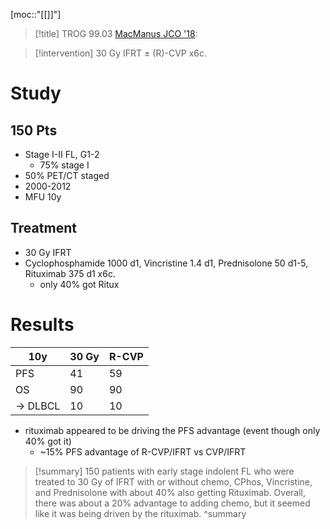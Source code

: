 [moc::"[[]]"]
>[!title]
> TROG 99.03 [MacManus JCO '18](https://www.ncbi.nlm.nih.gov/pubmed/29975623):

>[!intervention]
> 30 Gy IFRT ± (R)-CVP x6c.

# Study
## 150 Pts
- Stage I-II FL, G1-2
	- 75% stage I
- 50% PET/CT staged
- 2000-2012
- MFU 10y

## Treatment
- 30 Gy IFRT
- Cyclophosphamide 1000 d1, Vincristine 1.4 d1, Prednisolone 50 d1-5, Rituximab 375 d1 x6c.
	- only 40% got Ritux

# Results

| 10y     | 30 Gy | R-CVP |
| ------- | ----- | ----- |
| PFS     | 41    | 59    |
| OS      | 90    | 90    |
| → DLBCL | 10    | 10     |

- rituximab appeared to be driving the PFS advantage (event though only 40% got it) 
	- ~15% PFS advantage of R-CVP/IFRT vs CVP/IFRT 

>[!summary]
> 150 patients with early stage indolent FL who were treated to 30 Gy of IFRT with or without chemo, CPhos, Vincristine, and Prednisolone with about 40% also getting Rituximab. 
> Overall, there was about a 20% advantage to adding chemo, but it seemed like it was being driven by the rituximab.
>^summary
